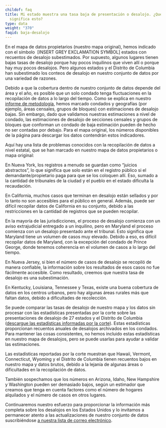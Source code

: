 ```yaml
---
childof: faq
title: Mi estado muestra una tasa baja de presentación o desalojo. ¿Qué
  significa esto?
type: data
weight: "370"
faqid: baja-desalojo
---
```

En el mapa de datos propietarios (nuestro mapa original), hemos indicado con el símbolo  \[INSERT GREY EXCLAMATION SYMBOL] estados con recuentos de desalojo subestimados. Por supuesto, algunos lugares tienen bajas tasas de desalojo porque hay pocos inquilinos que viven allí o porque hay muy pocos desalojos. Pero algunos estados y el Distrito de Columbia han subestimado los conteos de desalojo en nuestro conjunto de datos por una variedad de razones.

Debido a que la cobertura dentro de nuestro conjunto de datos depende del área y el año, es posible que un solo condado tenga fluctuaciones en la recopilación de datos a lo largo del tiempo. Como se explica en nuestro [informe de metodología](https://evictionlab.org/docs/Eviction%20Lab%20Methodology%20Report.pdf), hemos marcado condados y geografías (por ejemplo, áreas censales, grupos de bloques) con estimaciones de desalojo bajas. Sin embargo, dado que validamos nuestras estimaciones a nivel de condado, las estimaciones de desalojo de secciones censales y grupos de bloques que conforman un condado de baja estimación pueden de hecho no ser contadas por debajo. Para el mapa original, los números disponibles de la página para descargar los datos contendrán estos indicadores.

Aquí hay una lista de problemas conocidos con la recopilación de datos a nivel estatal, que se han marcado en nuestro mapa de datos propietarios o mapa original:



En Nueva York, los registros a menudo se guardan como “juicios abstractos”, lo que significa que solo están en el registro público si el demandante/propietario paga para que se los coloquen allí. Eso, sumado a la cantidad de tribunales de la ciudad y el pueblo en el estado dificulta la recaudación.



En California, muchos casos que terminan en desalojo están sellados y por lo tanto no son accesibles para el público en general. Además, puede ser difícil recopilar datos de California en su conjunto, debido a las restricciones en la cantidad de registros que se pueden recopilar.



En la mayoría de las jurisdicciones, el proceso de desalojo comienza con un aviso extrajudicial entregado a un inquilino, pero en Maryland el proceso comienza con un desalojo presentado ante el tribunal. Esto significa que Maryland tiene un volumen de casos muy elevado. Debido a eso, es difícil recopilar datos de Maryland, con la excepción del condado de Prince George, donde tenemos coherencia en el volumen de casos a lo largo del tiempo.



En Nueva Jersey, si bien el número de casos de desalojo se recopiló de manera confiable, la información sobre los resultados de esos casos no fue fácilmente accesible. Como resultado, creemos que nuestra tasa de desalojo es una subestimación.



En Kentucky, Louisiana, Tennessee y Texas, existe una buena cobertura de datos en los centros urbanos, pero hay algunas áreas rurales más que faltan datos, debido a dificultades de recolección.



Se puede comparar las tasas de desalojo de nuestro mapa y los datos sin procesar con las estadísticas presentadas por la corte sobre las presentaciones de desalojo de 27 estados y el Distrito de Columbia ([descargue las estadísticas informadas por la corte](https://data-downloads.evictionlab.org/court-reported-stats/ExtStatsFull.xlsx)). Estas estadísticas proporcionan recuentos anuales de desalojos archivados en los condados. Para mantener las cosas consistentes, no hemos incluido estas estadísticas en nuestro mapa de desalojos, pero se puede usarlas para ayudar a validar las estimaciones.



Las estadísticas reportadas por la corte muestran que Hawaii, Vermont, Connecticut, Wyoming y el Distrito de Columbia tienen recuentos bajos en nuestro mapa y datos brutos, debido a la lejanía de algunas áreas o dificultades en la recopilación de datos.



También sospechamos que los números en Arizona, Idaho, New Hampshire y Washington pueden ser demasiado bajos, según un estimador que creamos que tenga en cuenta factores como el número de hogares alquilados y el número de casos en otros lugares.



Continuaremos nuestro esfuerzo para proporcionar la información más completa sobre los desalojos en los Estados Unidos y lo invitamos a permanecer atento a las actualizaciones de nuestro conjunto de datos suscribiéndose [a nuestra lista de correo electrónico](https://evictionlab.org/help-faq/#mc_embed_signup).
